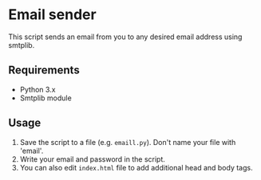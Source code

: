 # Email sender
This script sends an email from you to any desired email address using smtplib.
## Requirements
- Python 3.x
- Smtplib module
## Usage
1. Save the script to a file (e.g. `emaill.py`). Don't name your file with 'email'.
2. Write your email and password in the script.
3. You can also edit `index.html` file to add additional head and body tags.

